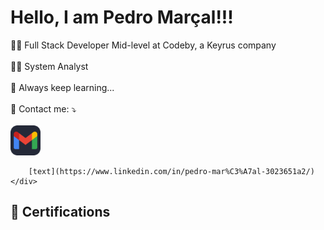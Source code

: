 # Hello, I am Pedro Marçal!!! 

<div>
    <div align="left">
        👨‍💻 Full Stack Developer Mid-level at Codeby, a Keyrus company <br /><br />
        👨‍🎓 System Analyst <br /><br />
        💬 Always keep learning... <br /><br />
        💌 Contact me: ⤵️ <br /><br />
    </div>
    <div>
        <a href="mailto:pedro.h.silva.marcal@gmail.com" alt="Gmail">
            <img src="./icons/Gmail-Dark.svg" width="48" />
        </a>

        [text](https://www.linkedin.com/in/pedro-mar%C3%A7al-3023651a2/)
    </div>

</div>

## 📜 Certifications